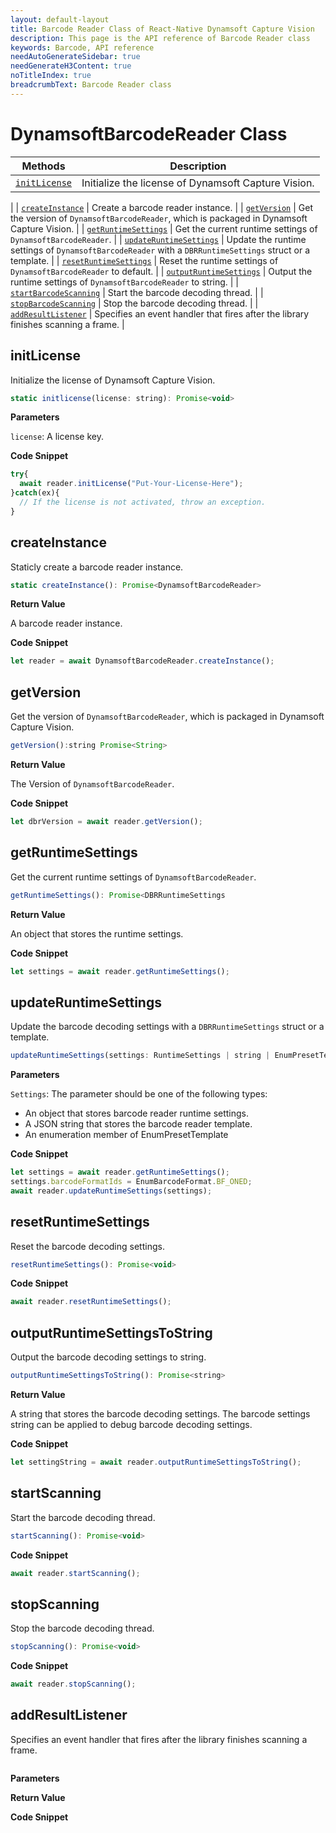 ```yaml
---
layout: default-layout
title: Barcode Reader Class of React-Native Dynamsoft Capture Vision
description: This page is the API reference of Barcode Reader class
keywords: Barcode, API reference
needAutoGenerateSidebar: true
needGenerateH3Content: true
noTitleIndex: true
breadcrumbText: Barcode Reader class
---
```


# DynamsoftBarcodeReader Class

| Methods | Description |
| ------- | ----------- |
| [`initLicense`](#initlicense) | Initialize the license of Dynamsoft Capture Vision.
 |
| [`createInstance`](#createinstance) | Create a barcode reader instance. |
| [`getVersion`](#getversion) | Get the version of `DynamsoftBarcodeReader`, which is packaged in Dynamsoft Capture Vision. |
| [`getRuntimeSettings`](#getruntimesettings) | Get the current runtime settings of `DynamsoftBarcodeReader`. |
| [`updateRuntimeSettings`](#updateruntimesettings) | Update the runtime settings of `DynamsoftBarcodeReader` with a `DBRRuntimeSettings` struct or a template. |
| [`resetRuntimeSettings`](#resetruntimesettings) | Reset the runtime settings of `DynamsoftBarcodeReader` to default. |
| [`outputRuntimeSettings`](#outputruntimesettings) | Output the runtime settings of `DynamsoftBarcodeReader` to string. |
| [`startBarcodeScanning`](#startbarcodescanning) | Start the barcode decoding thread. |
| [`stopBarcodeScanning`](#stopbarcodescanning) | Stop the barcode decoding thread. |
| [`addResultListener`](#addresultlistener) | Specifies an event handler that fires after the library finishes scanning a frame. |

## initLicense

Initialize the license of Dynamsoft Capture Vision.

```js
static initlicense(license: string): Promise<void>
```

**Parameters**

`license`: A license key.

**Code Snippet**

```js
try{
  await reader.initLicense("Put-Your-License-Here");
}catch(ex){
  // If the license is not activated, throw an exception.
}
```

## createInstance

Staticly create a barcode reader instance.

```js
static createInstance(): Promise<DynamsoftBarcodeReader>
```

**Return Value**

A barcode reader instance.

**Code Snippet**

```js
let reader = await DynamsoftBarcodeReader.createInstance();
```

## getVersion

Get the version of `DynamsoftBarcodeReader`, which is packaged in Dynamsoft Capture Vision.

```js
getVersion():string Promise<String>
```

**Return Value**

The Version of `DynamsoftBarcodeReader`.

**Code Snippet**

```js
let dbrVersion = await reader.getVersion();
```

## getRuntimeSettings

Get the current runtime settings of `DynamsoftBarcodeReader`.

```js
getRuntimeSettings(): Promise<DBRRuntimeSettings
```

**Return Value**

An object that stores the runtime settings.

**Code Snippet**

```js
let settings = await reader.getRuntimeSettings();
```

## updateRuntimeSettings

Update the barcode decoding settings with a `DBRRuntimeSettings` struct or a template.

```js
updateRuntimeSettings(settings: RuntimeSettings | string | EnumPresetTemplate): Promise<void>
```

**Parameters**

`Settings`: The parameter should be one of the following types:

- An object that stores barcode reader runtime settings.
- A JSON string that stores the barcode reader template.
- An enumeration member of EnumPresetTemplate

**Code Snippet**

```js
let settings = await reader.getRuntimeSettings();
settings.barcodeFormatIds = EnumBarcodeFormat.BF_ONED;
await reader.updateRuntimeSettings(settings);
```

## resetRuntimeSettings

Reset the barcode decoding settings.

```js
resetRuntimeSettings(): Promise<void>
```

**Code Snippet**

```js
await reader.resetRuntimeSettings();
```

## outputRuntimeSettingsToString

Output the barcode decoding settings to string.

```js
outputRuntimeSettingsToString(): Promise<string>
```

**Return Value**

A string that stores the barcode decoding settings. The barcode settings string can be applied to debug barcode decoding settings.

**Code Snippet**

```js
let settingString = await reader.outputRuntimeSettingsToString();
```

## startScanning

Start the barcode decoding thread.

```js
startScanning(): Promise<void>
```

**Code Snippet**

```js
await reader.startScanning();
```

## stopScanning

Stop the barcode decoding thread.

```js
stopScanning(): Promise<void>
```

**Code Snippet**

```js
await reader.stopScanning();
```

## addResultListener

Specifies an event handler that fires after the library finishes scanning a frame.

```js

```

**Parameters**

**Return Value**

**Code Snippet**

```js

```
